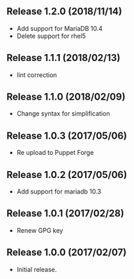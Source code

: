 Release 1.2.0 (2018/11/14)
---

- Add support for MariaDB 10.4
- Delete support for rhel5

Release 1.1.1 (2018/02/13)
---

- lint correction

Release 1.1.0 (2018/02/09)
---

- Change syntax for simplification

Release 1.0.3 (2017/05/06)
---

- Re upload to Puppet Forge

Release 1.0.2 (2017/05/06)
---

- Add support for mariadb 10.3

Release 1.0.1 (2017/02/28)
---

- Renew GPG key

Release 1.0.0 (2017/02/07)
---

- Initial release.

